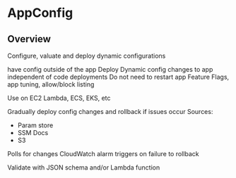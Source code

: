# AppConfig

## Overview 
Configure, valuate and deploy dynamic configurations

have config outside of the app
Deploy Dynamic config changes to app independent of code deployments
Do not need to restart app
Feature Flags, app tuning, allow/block listing

Use on EC2 Lambda, ECS, EKS, etc

Gradually deploy config changes and rollback if issues occur
Sources: 
* Param store
* SSM Docs
* S3

Polls for changes
CloudWatch alarm triggers on failure to rollback

Validate with JSON schema and/or Lambda function